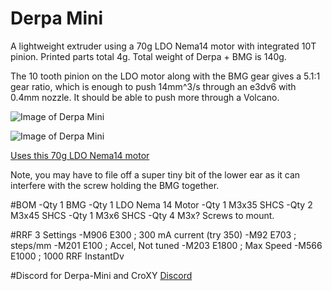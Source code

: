 # Derpa Mini
 
A lightweight extruder using a 70g LDO Nema14 motor with integrated 10T pinion.  Printed parts total 4g.  Total weight of Derpa + BMG is 140g.

The 10 tooth pinion on the LDO motor along with the BMG gear gives a 5.1:1 gear ratio, which is enough to push 14mm^3/s through an e3dv6 with 0.4mm nozzle.  It should be able to push more through a Volcano.

 ![Image of Derpa Mini](https://github.com/wesc23/Derpa-Mini/blob/master/images/derpa-mini.png?raw=true)
 
 ![Image of Derpa Mini](https://github.com/wesc23/Derpa-Mini/blob/master/images/derpa-mini-rear.png?raw=true) 
 
 [Uses this 70g LDO Nema14 motor](https://www.printedsolid.com/products/ldo-nema-14-motor-ldo-36sth17-1004ahg?variant=32690500370517)

Note, you may have to file off a super tiny bit of the lower ear as it can interfere with the screw holding the BMG together.  

#BOM
-Qty 1 BMG
-Qty 1 LDO Nema 14 Motor
-Qty 1 M3x35 SHCS
-Qty 2 M3x45 SHCS
-Qty 1 M3x6 SHCS
-Qty 4 M3x? Screws to mount.

#RRF 3 Settings
-M906 E300  ; 300 mA current (try 350)
-M92 E703   ; steps/mm
-M201 E100  ; Accel, Not tuned
-M203 E1800 ; Max Speed
-M566 E1000 ; 1000 RRF InstantDv

#Discord for Derpa-Mini and CroXY
[Discord](https://discord.gg/ryj6wyx)


